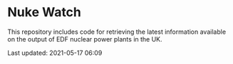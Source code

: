 # Nuke Watch

This repository includes code for retrieving the latest information available on the output of EDF nuclear power plants in the UK.

Last updated: 2021-05-17 06:09